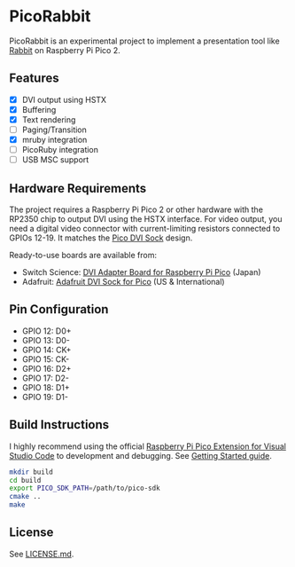 # PicoRabbit

PicoRabbit is an experimental project to implement a presentation tool like [Rabbit](https://rabbit-shocker.org/en/) on Raspberry Pi Pico 2.

## Features

- [x] DVI output using HSTX
- [x] Buffering
- [x] Text rendering
- [ ] Paging/Transition
- [x] mruby integration
- [ ] PicoRuby integration
- [ ] USB MSC support

## Hardware Requirements

The project requires a Raspberry Pi Pico 2 or other hardware with the RP2350 chip to output DVI using the HSTX interface. For video output, you need a digital video connector with current-limiting resistors connected to GPIOs 12-19. It matches the [Pico DVI Sock](https://github.com/Wren6991/Pico-DVI-Sock) design.

Ready-to-use boards are available from:

- Switch Science: [DVI Adapter Board for Raspberry Pi Pico](https://www.switch-science.com/products/7431) (Japan)
- Adafruit: [Adafruit DVI Sock for Pico](https://www.adafruit.com/product/5957) (US & International)

## Pin Configuration

- GPIO 12: D0+
- GPIO 13: D0-
- GPIO 14: CK+
- GPIO 15: CK-
- GPIO 16: D2+
- GPIO 17: D2-
- GPIO 18: D1+
- GPIO 19: D1-

## Build Instructions

I highly recommend using the official [Raspberry Pi Pico Extension for Visual Studio Code](https://marketplace.visualstudio.com/items?itemName=raspberry-pi.raspberry-pi-pico) to development and debugging. See [Getting Started guide](https://datasheets.raspberrypi.com/pico/getting-started-with-pico.pdf).

```bash
mkdir build
cd build
export PICO_SDK_PATH=/path/to/pico-sdk
cmake ..
make
```

## License

See [LICENSE.md](./LICENSE.md).
